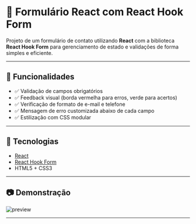 # 📝 Formulário React com React Hook Form

Projeto de um formulário de contato utilizando **React** com a biblioteca **React Hook Form** para gerenciamento de estado e validações de forma simples e eficiente.

---

## 📌 Funcionalidades

- ✅ Validação de campos obrigatórios
- ✅ Feedback visual (borda vermelha para erros, verde para acertos)
- ✅ Verificação de formato de e-mail e telefone
- ✅ Mensagem de erro customizada abaixo de cada campo
- ✅ Estilização com CSS modular

---

## 🚀 Tecnologias

- [React](https://reactjs.org/)
- [React Hook Form](https://react-hook-form.com/)
- HTML5 + CSS3

---

## 📷 Demonstração

![preview](./preview.gif) <!-- Coloque um gif ou imagem do projeto funcionando aqui -->

---
